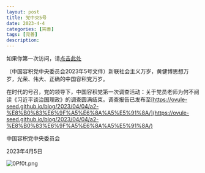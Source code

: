 ```yaml
---
layout: post
title: 党中央5号
date: 2023-4-4
categories: [完善]
tags: [完善]
description: 
---
```


如果你第一次访问，请[点击此处](https://ovule-seed.github.io/blog/2023/01/30/z9-%E6%A0%B8%E5%BF%83/)

（中国容积党中央委员会2023年5号文件）新联社会主义万岁，黄健博思想万岁，光荣、伟大、正确的中国容积党万岁。

在时代的号召，党的领导下，中国容积党第一次调查活动：关于党员老师为何不阅读《习近平谈治国理政》的调查圆满结束。调查报告已发布至[https://ovule-seed.github.io/blog/2023/04/04/a2-%E8%B0%83%E6%9F%A5%E6%8A%A5%E5%91%8A/](https://ovule-seed.github.io/blog/2023/04/04/a2-%E8%B0%83%E6%9F%A5%E6%8A%A5%E5%91%8A/)

中国容积党中央委员会

2023年4月5日

![0Pf0t.png](https://i.imgtg.com/2023/02/04/0Pf0t.png)
